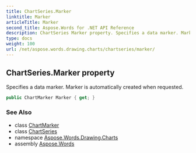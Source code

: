 ```yaml
---
title: ChartSeries.Marker
linktitle: Marker
articleTitle: Marker
second_title: Aspose.Words for .NET API Reference
description: ChartSeries Marker property. Specifies a data marker. Marker is automatically created when requested in C#.
type: docs
weight: 100
url: /net/aspose.words.drawing.charts/chartseries/marker/
---
```

## ChartSeries.Marker property

Specifies a data marker. Marker is automatically created when requested.

```csharp
public ChartMarker Marker { get; }
```

### See Also

* class [ChartMarker](../../chartmarker/)
* class [ChartSeries](../)
* namespace [Aspose.Words.Drawing.Charts](../../chartseries/)
* assembly [Aspose.Words](../../../)
